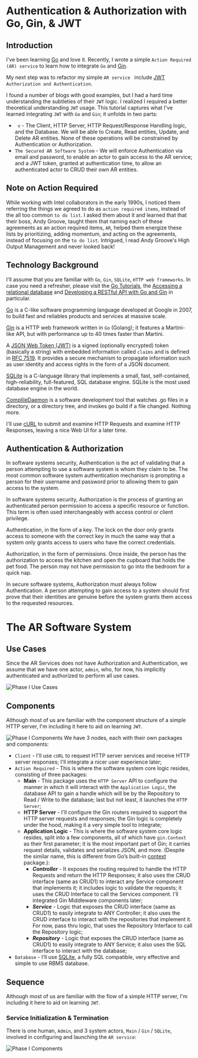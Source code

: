 # Authentication & Authorization with Go, Gin, & JWT

## Introduction
I've been learning [Go](https://go.dev/) and love it. Recently, I wrote a simple `Action Required (AR) service` to learn how to integrate `Go` and [Gin](https://gin-gonic.com/docs/).

My next step was to refactor my simple `AR service ` include [JWT](https://jwt.io/) `Authorization and Authentication`.

I found a number of blogs with good examples, but I had a hard time understanding the subtleties of their `JWT` logic. I realized I required a better theoretical understanding `JWT` usage. This tutorial captures what I've learned integrating `JWT` with `Go` and `Gin`; it unfolds in two parts:
* ` v` - The Client, HTTP Server, HTTP Request/Response Handling logic, and the Database. We will be able to Create, Read entities, Update, and Delete AR entities. None of these operations will be constrained by Authentication or Authorization.
* `The Secured AR Software System` - We will enforce Authentication via email and password, to enable an actor to gain access to the AR service; and a JWT token, granted at authentication time, to allow an authenticated actor to CRUD their own AR entities. 

## Note on Action Required  
While working with Intel collaborators in the early 1990s, I noticed them referring the things we agreed to do as `action required items`, instead of the all too common `to do list`. I asked them about it and learned that that their boss, Andy Groove, taught them that naming each of these agreements as an action required items, `AR`, helped them energize these lists by prioritizing, adding momentum, and acting on the agreements, instead of focusing on the `to do list`. Intrigued, I read Andy Groove's High Output Management and never looked back! 

## Technology Background
I'll assume that you are familiar with  `Go`, `Gin`, `SQLite`,  `HTTP web frameworks`. In case you need a refresher, please visit the [Go Tutorials](https://go.dev/doc/tutorial/), the [Accessing a relational database](https://go.dev/doc/tutorial/database-access) and [Developing a RESTful API with Go and Gin](https://go.dev/doc/tutorial/web-service-gin) in particular.

[Go](https://go.dev/) is a C-like software programming language developed at Google in 2007, to build fast and reliables products and services at massive scale. 

[Gin](https://gin-gonic.com/docs/) is a HTTP web framework written in `Go` (Golang); it features a Martini-like API, but with performance up to 40 times faster than Martini. 

A [JSON Web Token (JWT)](https://jwt.io/) is a signed (optionally encrypted) token (basically a string) with embedded information called `claims` and is defined in [RFC 7519](https://tools.ietf.org/html/rfc7519). It provides a secure mechanism to propagate information such as user identity and access rights in the form of a JSON document. 

[SQLite](https://www.google.com/search?q=sqlite3&ie=UTF-8&oe=UTF-8&hl=en-us&client=safari) is a C-language library that implements a small, fast, self-contained, high-reliability, full-featured, SQL database engine. SQLite is the most used database engine in the world.

[ComplileDaemon](https://pkg.go.dev/github.com/githubnemo/compiledaemon#section-readme) is a software development tool that watches .go files in a directory, or a directory tree, and invokes go build if a file changed. Nothing more.

 I'll use [cURL](https://curl.se/docs/manpage.html) to submit and examine HTTP Requests and examine HTTP Responses, leaving a nice Web UI for a later time.


## Authentication & Authorization
In software systems security, Authentication is the act of validating that a person attempting to use a software system is whom they claim to be. The most common software system authentication mechanism is prompting a person for their username and password prior to allowing them to gain access to the system. 

In software systems security, Authorization is the process of granting an authenticated person permission to access a specific resource or function. This term is often used interchangeably with access control or client privilege.

Authentication, in the form of a key. The lock on the door only grants access to someone with the correct key in much the same way that a system only grants access to users who have the correct credentials.

Authorization, in the form of permissions. Once inside, the person has the authorization to access the kitchen and open the cupboard that holds the pet food. The person may not have permission to go into the bedroom for a quick nap.

In secure software systems, Authorization must always follow Authentication. A person attempting to gain access to a system should first prove that their identities are genuine before the system grants them access to the requested resources.

# The AR Software System
## Use Cases
Since the AR Services does not have Authorization and Authentication, we assume that we have one actor, `admin`, who, for now, his implicitly authenticated and authorized to perform all use cases.

![Phase I Use Cases](https://github.com/RodrigoMattosoSilveira/go-gin-jwt-ar/blob/main/out/src/uml/phase1-use-cases/phase1-use-cases.png)

## Components
Although most of us are familiar with the component structure of a simple HTTP server, I'm including it here to aid on learning `JWT`.

![Phase I Components](https://github.com/RodrigoMattosoSilveira/go-gin-jwt-ar/blob/main/out/src/uml/phase1-components/phase1-components.png)
We have 3 nodes, each with their own packages and components:
- `Client` - I'll use `cURL` to request HTTP server services and receive HTTP server responses; I'll integrate a nicer user experience later;
- `Action Required` - This is where the software system core logic resides, consisting of three packages:
	- **Main** - This package uses the `HTTP Server` API to configure the manner in which it will interact with the `Application Logic`, the database API to gain a handle which will be by the Repository to Read / Write to the database; last but not least, it launches the `HTTP Server`; 
    - **HTTP Server** - I'll configure the Gin routers required to support the HTTP server requests and responses; the Gin logic is completely under the hood, making it a very simple tool to integrate;
	- **Application Logic** - This is where the software system core logic resides, split into a few components, all of which have `gin.Context` as their first parameter; it is the most important part of Gin; it carries request details, validates and serializes JSON, and more. (Despite the similar name, this is different from Go’s built-in [context](https://go.dev/pkg/context/) package.):
		- _**Controller**_ - It exposes the routing required to handle the HTTP Requests and return the HTTP Responses; it also uses the CRUD interface (same as CRUD1) to interact any Service component that implements it; it includes logic to validate the requests; it uses the CRUD Interface to call the Services component. I'll integrated Gin Middleware components later;
		- _**Service**_ -  Logic that exposes the CRUD interface (same as CRUD1) to easily integrate to ANY Controller; it also uses the CRUD interface to interact with the repositories that implement it. For now, pass thru logic, that uses the Repository Interface to call the Repository logic;
		- _**Repository**_ - Logic that exposes the CRUD interface (same as CRUD1) to easily integrate to ANY Service; it also uses the SQL interface to interact with the database;
- `Database` - I'll use [SQLite](https://www.google.com/search?q=sqlite3&ie=UTF-8&oe=UTF-8&hl=en-us&client=safari), a fully SQL compatible, very effective and simple to use RBMS database.

## Sequence
Although most of us are familiar with the flow of a simple HTTP server, I'm including it here to aid on learning `JWT`.

### Service Initialization & Termination
There is one human, `Admin`, and 3 system actors, `Main` / `Gin` / `SQLite`, involved in configuring and launching the `AR service`:

![Phase I Components](https://github.com/RodrigoMattosoSilveira/go-gin-jwt-ar/blob/main/out/src/uml/phase1-sequence-init/Phase%20I%20Initialization.png)
